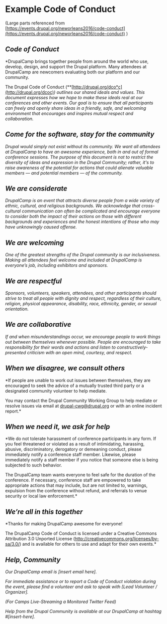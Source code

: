 # Example Code of Conduct

(Large parts referenced from [https://events.drupal.org/neworleans2016/code-conduct](https://events.drupal.org/neworleans2016/code-conduct) )

## *Code of Conduct*

*DrupalCamp brings together people from around the world who use, develop, design, and support the Drupal platform. Many attendees at DrupalCamp are newcomers evaluating both our platform and our community.

The Drupal Code of Conduct (**[http://drupal.org/dco*c](http://drupal.org/dcoc)*) outlines our shared ideals and values. This document expresses how we hope to make these ideals real at our conferences and other events. Our goal is to ensure that all participants can freely and openly share ideas in a friendly, safe, and welcoming environment that encourages and inspires mutual respect and collaboration.*

## *Come for the software, stay for the community*

*Drupal would simply not exist without its community. We want all attendees at DrupalCamp to have an awesome experience, both in and out of formal conference sessions. The purpose of this document is not to restrict the diversity of ideas and expression in the Drupal Community; rather, it's to raise awareness of the potential for actions that could alienate valuable members — and potential members — of the community.*

## *We are considerate*

*DrupalCamp is an event that attracts diverse people from a wide variety of ethnic, cultural, and religious backgrounds. We acknowledge that cross-cultural communication can often be complicated and encourage everyone to consider both the impact of their actions on those with different backgrounds and experiences and the honest intentions of those who may have unknowingly caused offense.*

## *We are welcoming*

*One of the greatest strengths of the Drupal community is our inclusiveness. Making all attendees feel welcome and included at DrupalCamp is everyone’s job, including exhibitors and sponsors.*

## *We are respectful*

*Sponsors, volunteers, speakers, attendees, and other participants should strive to treat all people with dignity and respect, regardless of their culture, religion, physical appearance, disability, race, ethnicity, gender, or sexual orientation.*

## *We are collaborative*

*If and when misunderstandings occur, we encourage people to work things out between themselves whenever possible. People are encouraged to take responsibility for their words and actions and listen to constructively-presented criticism with an open mind, courtesy, and respect.*

## *When we disagree, we consult others*

*If people are unable to work out issues between themselves, they are encouraged to seek the advice of a mutually trusted third party or a designated community volunteer to help mediate.

You may contact the Drupal Community Working Group to help mediate or resolve issues via email at drupal-cwg@drupal.org or with an online incident report.*

## *When we need it, we ask for help*

*We do not tolerate harassment of conference participants in any form. If you feel threatened or violated as a result of intimidating, harassing, abusive, discriminatory, derogatory or demeaning conduct, please immediately notify a conference staff member. Likewise, please immediately notify a staff member if you notice that someone else is being subjected to such behavior.

The DrupalCamp team wants everyone to feel safe for the duration of the conference. If necessary, conference staff are empowered to take appropriate actions that may include, but are not limited to, warnings, expulsion from the conference without refund, and referrals to venue security or local law enforcement.*

## *We’re all in this together*

*Thanks for making DrupalCamp awesome for everyone!

The DrupalCamp Code of Conduct is licensed under a Creative Commons Attribution 3.0 Unported License (http://creativecommons.org/licenses/by-sa/3.0/) and is available for others to use and adapt for their own events.*

## *Help, Community*

*Our DrupalCamp email is [insert email here].*

*For immediate assistance or to report a Code of Conduct violation during the event, please find a volunteer and ask to speak with [Lead Volunteer / Organizer].*

*(For Camps Live-Streaming a Monitored Twitter Feed)*

*Help from the Drupal Community is available at our DrupalCamp at hashtag #[insert-here].*
